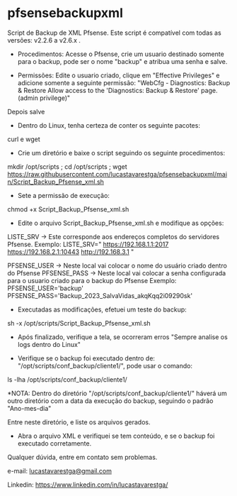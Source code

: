 # pfsensebackupxml
Script de Backup de XML Pfsense.
Este script é compatível com todas as versões: v2.2.6 a v2.6.x .

- Procedimentos:
Acesse o Pfsense, crie um usuario destinado somente para o backup, pode ser o nome "backup" e atribua uma senha e salve.

- Permissões: Edite o usuario criado, clique em "Effective Privileges" e adicione somente a seguinte permissão:
"WebCfg - Diagnostics: Backup & Restore	Allow access to the 'Diagnostics: Backup & Restore' page. (admin privilege)"

Depois salve

- Dentro do Linux, tenha certeza de conter os seguinte pacotes:

curl e wget

- Crie um diretório e baixe o script seguindo os seguinte procedimentos:

mkdir /opt/scripts ; cd /opt/scripts ; wget https://raw.githubusercontent.com/lucastavarestga/pfsensebackupxml/main/Script_Backup_Pfsense_xml.sh

- Sete a permissão de execução:

chmod +x Script_Backup_Pfsense_xml.sh

- Edite o arquivo Script_Backup_Pfsense_xml.sh e modifique as opções:

LISTE_SRV -> Este corresponde aos endereços completos do servidores Pfsense.
Exemplo:
LISTE_SRV="
https://192.168.1.1:2017
https://192.168.2.1:10443
http://192.168.3.1
"

PFSENSE_USER -> Neste local vai colocar o nome do usuário criado dentro do Pfsense
PFSENSE_PASS -> Neste local vai colocar a senha configurada para o usuario criado para o backup do Pfsense
Exemplo:
PFSENSE_USER='backup'
PFSENSE_PASS='Backup_2023_SalvaVidas_akqKqq2i09290sk'

- Executadas as modificações, efetuei um teste do backup:

sh -x /opt/scripts/Script_Backup_Pfsense_xml.sh

- Após finalizado, verifique a tela, se ocorreram erros "Sempre analise os logs dentro do Linux"

- Verifique se o backup foi executado dentro de: "/opt/scripts/conf_backup/cliente1/", pode usar o comando:

ls -lha /opt/scripts/conf_backup/cliente1/

*NOTA: Dentro do diretório "/opt/scripts/conf_backup/cliente1/" háverá um outro diretório com a data da execução do backup, seguindo o padrão "Ano-mes-dia"

Entre neste diretório, e liste os arquivos gerados.

- Abra o arquivo XML e verifiquei se tem conteúdo, e se o backup foi executado corretamente.

Qualquer dúvida, entre em contato sem problemas.

e-mail: lucastavarestga@gmail.com

Linkedin: https://www.linkedin.com/in/lucastavarestga/

